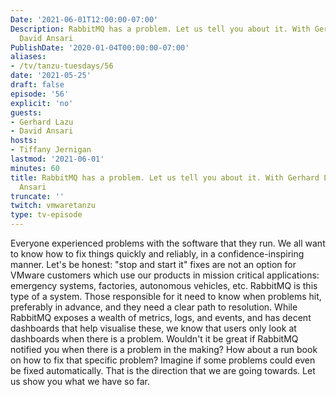 ```yaml
---
Date: '2021-06-01T12:00:00-07:00'
Description: RabbitMQ has a problem. Let us tell you about it. With Gerhard Lazu &
  David Ansari
PublishDate: '2020-01-04T00:00:00-07:00'
aliases:
- /tv/tanzu-tuesdays/56
date: '2021-05-25'
draft: false
episode: '56'
explicit: 'no'
guests:
- Gerhard Lazu
- David Ansari
hosts:
- Tiffany Jernigan
lastmod: '2021-06-01'
minutes: 60
title: RabbitMQ has a problem. Let us tell you about it. With Gerhard Lazu & David
  Ansari
truncate: ''
twitch: vmwaretanzu
type: tv-episode
---
```


Everyone experienced problems with the software that they run. We all want to know how to fix things quickly and reliably, in a confidence-inspiring manner. Let's be honest: "stop and start it" fixes are not an option for VMware customers which use our products in mission critical applications: emergency systems, factories, autonomous vehicles, etc.  RabbitMQ is this type of a system. Those responsible for it need to know when problems hit, preferably in advance, and they need a clear path to resolution. While RabbitMQ exposes a wealth of metrics, logs, and events, and has decent dashboards that help visualise these, we know that users only look at dashboards when there is a problem. Wouldn't it be great if RabbitMQ notified you when there is a problem in the making? How about a run book on how to fix that specific problem? Imagine if some problems could even be fixed automatically. That is the direction that we are going towards. Let us show you what we have so far.